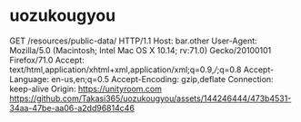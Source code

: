 # uozukougyou
GET /resources/public-data/ HTTP/1.1
Host: bar.other
User-Agent: Mozilla/5.0 (Macintosh; Intel Mac OS X 10.14; rv:71.0) Gecko/20100101 Firefox/71.0
Accept: text/html,application/xhtml+xml,application/xml;q=0.9,*/*;q=0.8
Accept-Language: en-us,en;q=0.5
Accept-Encoding: gzip,deflate
Connection: keep-alive
Origin: https://unityroom.com
https://github.com/Takasi365/uozukougyou/assets/144246444/473b4531-34aa-47be-aa06-a2dd96814c46
